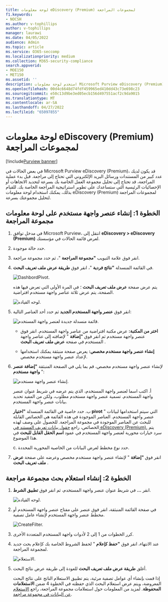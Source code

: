```yaml
---
title: لوحة معلومات eDiscovery (Premium) لمجموعات المراجعة
f1.keywords:
- NOCSH
ms.author: v-tophillips
author: v-tophillips
manager: laurawi
ms.date: 04/05/2022
audience: Admin
ms.topic: article
ms.service: O365-seccomp
ms.localizationpriority: medium
ms.collection: M365-security-compliance
search.appverid:
- MOE150
- MET150
ms.assetid: ''
description: استخدم لوحة معلومات Microsoft Purview eDiscovery (Premium) لمجموعات المراجعة لتحليل مجموعتك بسرعة لتحديد الاتجاهات أو الإحصائيات الرئيسية التي ستساعدك على تطوير استراتيجية المراجعة.
ms.openlocfilehash: 00d4c6648d74fdf459965ed410dd43c73e698c23
ms.sourcegitcommit: e50c13d9be3ed05ecb156d497551acf2c9da9015
ms.translationtype: MT
ms.contentlocale: ar-SA
ms.lasthandoff: 04/27/2022
ms.locfileid: "65097855"
---
```

# <a name="ediscovery-premium-dashboard-for-review-sets"></a>لوحة معلومات eDiscovery (Premium) لمجموعات المراجعة

[!include[Purview banner](../includes/purview-rebrand-banner.md)]

في بعض الحالات في Microsoft Purview eDiscovery (Premium)، قد يكون لديك عدد كبير من المستندات ورسائل البريد الإلكتروني التي تحتاج إلى مراجعة. قبل بدء عملية المراجعة، قد تحتاج إلى تحليل مجموعة العمل الخاصة بك بسرعة لتحديد الاتجاهات أو الإحصائيات الرئيسية التي ستساعدك على تطوير استراتيجية المراجعة الخاصة بك. للقيام بذلك، يمكنك استخدام لوحة معلومات eDiscovery (Premium) لمجموعات المراجعة لتحليل مجموعتك بسرعة.

## <a name="step-1-create-a-widget-on-the-review-set-dashboard"></a>الخطوة 1: إنشاء عنصر واجهة مستخدم على لوحة معلومات مجموعة المراجعة

1. في مدخل توافق Microsoft Purview، انتقل إلى **eDiscovery > eDiscovery (Premium)** لعرض قائمة الحالات في مؤسستك.
  
2. حدد حالة موجودة.
  
3. انقر فوق علامة التبويب **"مجموعة المراجعة** "، ثم حدد مجموعة مراجعة.
  
4. في القائمة المنسدلة **"نتائج فردية** "، انقر فوق **طريقة عرض ملف تعريف البحث**. 

   ![DashbordPivot.](../media/dashboardpivot.png)

   يتم عرض صفحة **عرض ملف تعريف البحث** ؛ في المرة الأولى التي تعرض فيها هذه الصفحة، يتم عرض ثلاثة عناصر واجهة مستخدم افتراضية.

   ![لوحه القياده.](../media/dashboardonly.png)
  
5. انقر فوق **عنصر واجهة المستخدم الجديد** ثم حدد أحد العناصر التالية:

   ![قائمة منسدلة جديدة لعنصر واجهة المستخدم.](../media/NewWidgetDropdownBox.png)

   - **اختر من المكتبة:** عرض مكتبة افتراضية من عناصر واجهة المستخدم. انقر فوق عنصر واجهة مستخدم ثم انقر فوق **"إضافة** " لإضافته إلى عناصر واجهة المستخدم في صفحة **عرض ملف تعريف البحث** .
  
   - **إنشاء عنصر واجهة مستخدم مخصص:** يعرض صفحة منبثقة يمكنك استخدامها لإعداد عنصر واجهة مستخدم مخصص. 

6. لإنشاء عنصر واجهة مستخدم مخصص، قم بما يلي في الصفحة المنبثقة **"إضافة عنصر واجهة مستخدم** ":

   ![إنشاء عنصر واجهة مستخدم.](../media/addwidget.png)

    أ. اكتب اسما لعنصر واجهة المستخدم، الذي يتم عرضه في شريط عنوان عنصر واجهة المستخدم. تسمية عنصر واجهة مستخدم مطلوب، ولكن من المفيد تحديد بيانات عنصر واجهة المستخدم.

    ب. حدد خاصية في القائمة المنسدلة **"اختيار pivot** " التي سيتم استخدامها لبيانات عنصر واجهة المستخدم. العناصر الموجودة في هذه القائمة هي الخصائص القابلة للبحث عن العناصر الموجودة في مجموعة المراجعة. للحصول على وصف لهذه الخصائص، راجع [حقول بيانات تعريف المستند في eDiscovery (Premium).](document-metadata-fields-in-Advanced-eDiscovery.md) يتم سرد خيارات محورية لعنصر واجهة المستخدم في عمود **اسم الحقل القابل للبحث** في هذا الموضوع.

    c. حدد نوع مخطط لعرض البيانات من الخاصية المحورية المحددة.

  6. انقر فوق **"إضافة** " لإنشاء عنصر واجهة مستخدم مخصص وعرضه على صفحة **عرض ملف تعريف البحث** .

## <a name="step-2-create-a-review-set-search-query"></a>الخطوة 2: إنشاء استعلام بحث مجموعة مراجعة

1. انقر **...** في شريط عنوان عنصر واجهة المستخدم، ثم انقر فوق **تطبيق الشرط**.

   ![لوحه القياده.](../media/searchprofilehome.png)

2. في صفحة القائمة المنبثقة، انقر فوق عنصر على مفتاح عنصر واجهة المستخدم أو مخطط عنصر واجهة المستخدم لإنشاء عامل تصفية.

   ![CreateFilter.](../media/applyconditionfilter.png)

3. كرر الخطوات من 1 إلى 2 لأدوات واجهة المستخدم المتعددة الأخرى. 

4. عند الانتهاء، انقر فوق **"حفظ كإعلام** " لحفظ الشروط الخاصة بك كإعلام بحث جديد لمجموعة المراجعة.

   ![الاستعلام.](../media/savequery.png)

5. أغلق **طريقة عرض ملف تعريف البحث** للعودة إلى طريقة عرض نتائج البحث.

   إذا قمت بإنشاء أي عوامل تصفية مرئية، يتم تطبيق الاستعلام الناتج على نتائج البحث المعروضة، ويتم عرض استعلام البحث الذي حفظته في الخطوة 4 ضمن **الاستعلامات المحفوظة**. لمزيد من المعلومات حول استعلامات مجموعة المراجعة، راجع [الاستعلام عن البيانات في مجموعة مراجعة](review-set-search.md).
